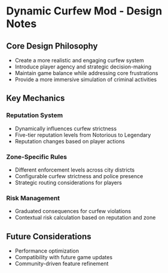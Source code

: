 # Dynamic Curfew Mod - Design Notes

## Core Design Philosophy
- Create a more realistic and engaging curfew system
- Introduce player agency and strategic decision-making
- Maintain game balance while addressing core frustrations
- Provide a more immersive simulation of criminal activities

## Key Mechanics

### Reputation System
- Dynamically influences curfew strictness
- Five-tier reputation levels from Notorious to Legendary
- Reputation changes based on player actions

### Zone-Specific Rules
- Different enforcement levels across city districts
- Configurable curfew strictness and police presence
- Strategic routing considerations for players

### Risk Management
- Graduated consequences for curfew violations
- Contextual risk calculation based on reputation and zone

## Future Considerations
- Performance optimization
- Compatibility with future game updates
- Community-driven feature refinement